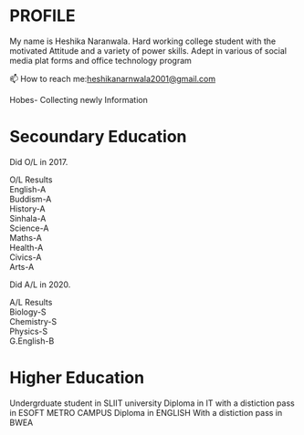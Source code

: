
# PROFILE
My name is  Heshika Naranwala. Hard working college student with the motivated Attitude and a variety of power skills. Adept in various of social media plat forms and office technology program

📫 How to reach me:heshikanarnwala2001@gmail.com

 Hobes- Collecting newly Information
 
 # Secoundary Education
 
Did O/L in 2017.                                 

O/L Results                               
  English-A                                                          
  Buddism-A                                                              
  History-A                                                               
  Sinhala-A                                                                   
  Science-A                                                           
  Maths-A                            
  Health-A                                               
  Civics-A                                        
  Arts-A                                 
                       
Did A/L in 2020.                           
                                   
A/L Results                               
  Biology-S                         
  Chemistry-S                           
  Physics-S                              
  G.English-B                                
   
# Higher Education

Undergrduate student in SLIIT university
Diploma in IT with a distiction pass in ESOFT METRO CAMPUS
Diploma in ENGLISH With a distiction pass in BWEA
